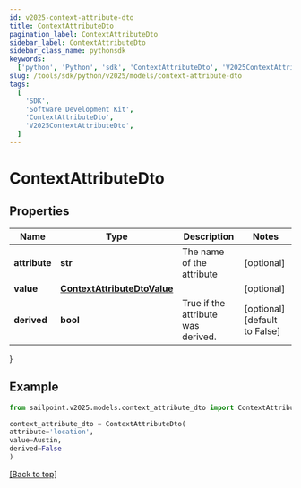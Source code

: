 ```yaml
---
id: v2025-context-attribute-dto
title: ContextAttributeDto
pagination_label: ContextAttributeDto
sidebar_label: ContextAttributeDto
sidebar_class_name: pythonsdk
keywords:
  ['python', 'Python', 'sdk', 'ContextAttributeDto', 'V2025ContextAttributeDto']
slug: /tools/sdk/python/v2025/models/context-attribute-dto
tags:
  [
    'SDK',
    'Software Development Kit',
    'ContextAttributeDto',
    'V2025ContextAttributeDto',
  ]
---
```


# ContextAttributeDto

## Properties

| Name | Type | Description | Notes |
| --- | --- | --- | --- |
| **attribute** | **str** | The name of the attribute | [optional] |
| **value** | [**ContextAttributeDtoValue**](context-attribute-dto-value) |  | [optional] |
| **derived** | **bool** | True if the attribute was derived. | [optional] [default to False] |

}

## Example

```python
from sailpoint.v2025.models.context_attribute_dto import ContextAttributeDto

context_attribute_dto = ContextAttributeDto(
attribute='location',
value=Austin,
derived=False
)

```

[[Back to top]](#)
